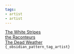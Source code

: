 ```yaml
---
tags:
- artist
- artist
---
```

   
[The White Stripes](./The%20White%20Stripes.md)   
[the Raconteurs](./the%20Raconteurs.md)   
[The Dead Weather](./The%20Dead%20Weather.md)   
`{_obsidian_pattern_tag_artist}`